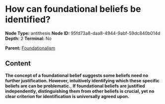 # How can foundational beliefs be identified?

**Node Type:** antithesis
**Node ID:** 95fd73a8-daa8-4944-9abf-59dc840b014d
**Depth:** 2
**Terminal:** No

**Parent:** [Foundationalism](foundationalism.md)

## Content

**The concept of a foundational belief suggests some beliefs need no further justification. However, intuitively identifying which these specific beliefs are can be problematic.**, **If foundational beliefs are justified independently, distinguishing them from other beliefs is crucial, yet no clear criterion for identification is universally agreed upon.**
